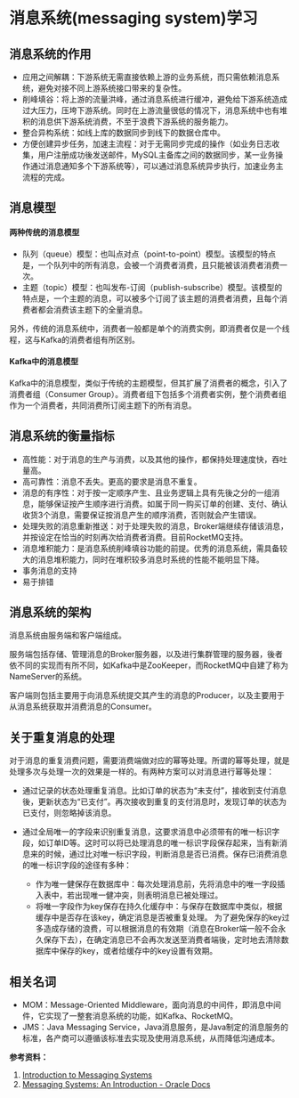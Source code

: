 # 消息系统(messaging system)学习

## 消息系统的作用
- 应用之间解耦：下游系统无需直接依赖上游的业务系统，而只需依赖消息系统，避免对接不同上游系统接口带来的复杂性。
- 削峰填谷：将上游的流量洪峰，通过消息系统进行缓冲，避免给下游系统造成过大压力，压垮下游系统。同时在上游流量很低的情况下，消息系统中也有堆积的消息供下游系统消费，不至于浪费下游系统的服务能力。
- 整合异构系统：如线上库的数据同步到线下的数据仓库中。
- 方便创建异步任务，加速主流程：对于无需同步完成的操作（如业务日志收集，用户注册成功後发送邮件，MySQL主备库之间的数据同步，某一业务操作通过消息通知多个下游系统等），可以通过消息系统异步执行，加速业务主流程的完成。

## 消息模型
#### 两种传统的消息模型
- 队列（queue）模型：也叫点对点（point-to-point）模型。该模型的特点是，一个队列中的所有消息，会被一个消费者消费，且只能被该消费者消费一次。
- 主题（topic）模型：也叫发布-订阅（publish-subscribe）模型。该模型的特点是，一个主题的消息，可以被多个订阅了该主题的消费者消费，且每个消费者都会消费该主题下的全量消息。

另外，传统的消息系统中，消费者一般都是单个的消费实例，即消费者仅是一个线程，这与Kafka的消费者组有所区别。

#### Kafka中的消息模型
Kafka中的消息模型，类似于传统的主题模型，但其扩展了消费者的概念，引入了消费者组（Consumer Group）。消费者组下包括多个消费者实例，整个消费者组作为一个消费者，共同消费所订阅主题下的所有消息。

## 消息系统的衡量指标
- 高性能：对于消息的生产与消费，以及其他的操作，都保持处理速度快，吞吐量高。
- 高可靠性：消息不丢失。更高的要求是消息不重复。
- 消息的有序性：对于按一定顺序产生、且业务逻辑上具有先後之分的一组消息，能够保证按产生顺序进行消费。如属于同一购买订单的创建、支付、确认收货3个消息，需要保证按消息产生的顺序消费，否则就会产生错误。
- 处理失败的消息重新推送：对于处理失败的消息，Broker端继续存储该消息，并按设定在恰当的时刻再次给消费者消费。目前RocketMQ支持。
- 消息堆积能力：是消息系统削峰填谷功能的前提。优秀的消息系统，需具备较大的消息堆积能力，同时在堆积较多消息时系统的性能不能明显下降。
- 事务消息的支持
- 易于排错

## 消息系统的架构
消息系统由服务端和客户端组成。

服务端包括存储、管理消息的Broker服务器，以及进行集群管理的服务器，後者依不同的实现而有所不同，如Kafka中是ZooKeeper，而RocketMQ中自建了称为NameServer的系统。

客户端则包括主要用于向消息系统提交其产生的消息的Producer，以及主要用于从消息系统获取并消费消息的Consumer。


## 关于重复消息的处理
对于消息的重复消费问题，需要消费端做对应的幂等处理。所谓的幂等处理，就是处理多次与处理一次的效果是一样的。有两种方案可以对消息进行幂等处理：

- 通过记录的状态处理重复消息。比如订单的状态为“未支付”，接收到支付消息後，更新状态为“已支付”。再次接收到重复的支付消息时，发现订单的状态为已支付，则忽略掉该消息。

- 通过全局唯一的字段来识别重复消息，这要求消息中必须带有的唯一标识字段，如订单ID等。这时可以将已处理消息的唯一标识字段保存起来，当有新消息来的时候，通过比对唯一标识字段，判断消息是否已消费。保存已消费消息的唯一标识字段的途径有多种：
  - 作为唯一健保存在数据库中：每次处理消息前，先将消息中的唯一字段插入表中，若出现唯一健冲突，则表明消息已被处理过。
  - 将唯一字段作为key保存在持久化缓存中：与保存在数据库中类似，根据缓存中是否存在该key，确定消息是否被重复处理。
  为了避免保存的key过多造成存储的浪费，可以根据消息的有效期（消息在Broker端一般不会永久保存下去），在确定消息已不会再次发送至消费者端後，定时地去清除数据库中保存的key，或者给缓存中的key设置有效期。

## 相关名词
- MOM：Message-Oriented Middleware，面向消息的中间件，即消息中间件，它实现了一整套消息系统的功能，如Kafka、RocketMQ。
- JMS：Java Messaging Service，Java消息服务，是Java制定的消息服务的标准，各产商可以遵循该标准去实现及使用消息系统，从而降低沟通成本。

**参考资料：**
1. [Introduction to Messaging Systems](https://www.enterpriseintegrationpatterns.com/patterns/messaging/MessagingComponentsIntro.html)
1. [Messaging Systems: An Introduction - Oracle Docs](https://docs.oracle.com/cd/E26576_01/doc.312/e24949/messaging-systems-introduction.htm#GMTOV00025)

